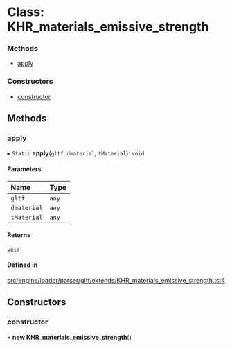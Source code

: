 # Class: KHR\_materials\_emissive\_strength


### Methods

- [apply](KHR_materials_emissive_strength.md#apply)

### Constructors

- [constructor](KHR_materials_emissive_strength.md#constructor)

## Methods

### apply

▸ `Static` **apply**(`gltf`, `dmaterial`, `tMaterial`): `void`

#### Parameters

| Name | Type |
| :------ | :------ |
| `gltf` | `any` |
| `dmaterial` | `any` |
| `tMaterial` | `any` |

#### Returns

`void`

#### Defined in

[src/engine/loader/parser/gltf/extends/KHR_materials_emissive_strength.ts:4](https://github.com/Orillusion/orillusion/blob/main/src/engine/loader/parser/gltf/extends/KHR_materials_emissive_strength.ts#L4)

## Constructors

### constructor

• **new KHR_materials_emissive_strength**()
